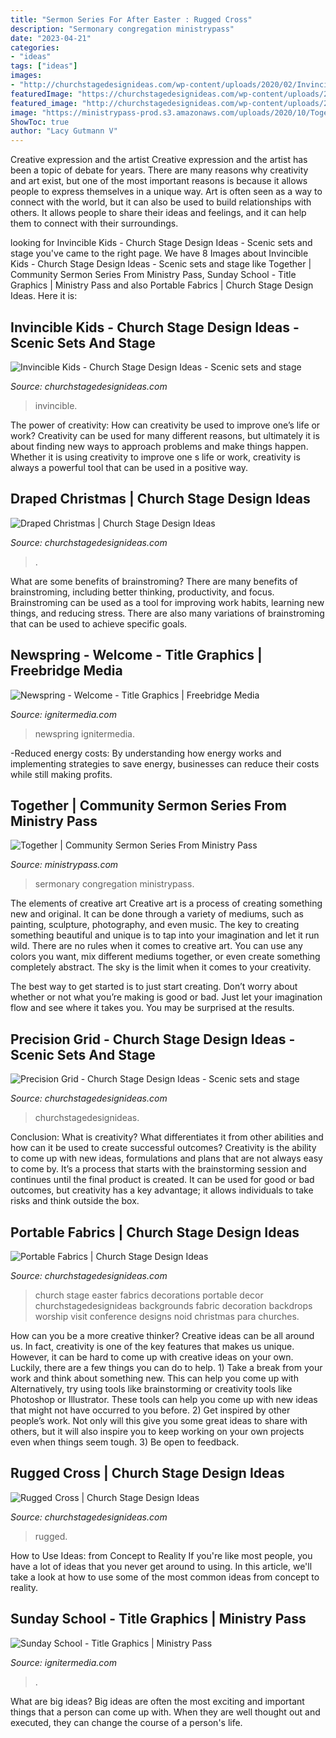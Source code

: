 ```yaml
---
title: "Sermon Series For After Easter : Rugged Cross"
description: "Sermonary congregation ministrypass"
date: "2023-04-21"
categories:
- "ideas"
tags: ["ideas"]
images:
- "http://churchstagedesignideas.com/wp-content/uploads/2020/02/Invincible-Kids-Stage-Design.jpg"
featuredImage: "https://churchstagedesignideas.com/wp-content/uploads/2021/03/Precision-Grid-Stage-Design.jpg"
featured_image: "http://churchstagedesignideas.com/wp-content/uploads/2020/02/Invincible-Kids-Stage-Design.jpg"
image: "https://ministrypass-prod.s3.amazonaws.com/uploads/2020/10/Together_Low-Res-Web-Slide.jpg"
ShowToc: true
author: "Lacy Gutmann V"
---
```



Creative expression and the artist
Creative expression and the artist has been a topic of debate for years. There are many reasons why creativity and art exist, but one of the most important reasons is because it allows people to express themselves in a unique way. Art is often seen as a way to connect with the world, but it can also be used to build relationships with others. It allows people to share their ideas and feelings, and it can help them to connect with their surroundings.

	

		
looking for Invincible Kids - Church Stage Design Ideas - Scenic sets and stage you've came to the right page. We have 8 Images about Invincible Kids - Church Stage Design Ideas - Scenic sets and stage like Together | Community Sermon Series From Ministry Pass, Sunday School - Title Graphics | Ministry Pass and also Portable Fabrics | Church Stage Design Ideas. Here it is:
		
    
## Invincible Kids - Church Stage Design Ideas - Scenic Sets And Stage

<img loading=lazy src="http://churchstagedesignideas.com/wp-content/uploads/2020/02/Invincible-Kids-Stage-Design.jpg" onerror="this.onerror=null;this.src='https://tse3.mm.bing.net/th?id=OIP.bNYNVSlCDH1SQ9iFEOTDvgHaDv&amp;pid=15.1';" alt="Invincible Kids - Church Stage Design Ideas - Scenic sets and stage">

_Source: churchstagedesignideas.com_

>invincible. 

	

The power of creativity: How can creativity be used to improve one’s life or work?
Creativity can be used for many different reasons, but ultimately it is about finding new ways to approach problems and make things happen. Whether it is using creativity to improve one s life or work, creativity is always a powerful tool that can be used in a positive way.

    
## Draped Christmas | Church Stage Design Ideas

<img loading=lazy src="https://churchstagedesignideas.com/wp-content/uploads/2014/12/Draped-Christmas-Stage-Design.jpg" onerror="this.onerror=null;this.src='https://tse4.mm.bing.net/th?id=OIP.nVxjIJ39RbjecSGICNebhQHaCf&amp;pid=15.1';" alt="Draped Christmas | Church Stage Design Ideas">

_Source: churchstagedesignideas.com_

>. 

	

What are some benefits of brainstroming?
There are many benefits of brainstroming, including better thinking, productivity, and focus. Brainstroming can be used as a tool for improving work habits, learning new things, and reducing stress. There are also many variations of brainstroming that can be used to achieve specific goals.

    
## Newspring - Welcome - Title Graphics | Freebridge Media

<img loading=lazy src="https://assets.ignitermedia.com/products/56466-newspring-welcome/preview/image" onerror="this.onerror=null;this.src='https://tse2.mm.bing.net/th?id=OIP.G9wJvn65KRdp5NUIlnCx-AHaEK&amp;pid=15.1';" alt="Newspring - Welcome - Title Graphics | Freebridge Media">

_Source: ignitermedia.com_

>newspring ignitermedia. 

	

-Reduced energy costs: By understanding how energy works and implementing strategies to save energy, businesses can reduce their costs while still making profits.

    
## Together | Community Sermon Series From Ministry Pass

<img loading=lazy src="https://ministrypass-prod.s3.amazonaws.com/uploads/2020/10/Together_Low-Res-Web-Slide.jpg" onerror="this.onerror=null;this.src='https://tse4.mm.bing.net/th?id=OIP.03aF0Tcs4wZbnh2DsekV0gHaEL&amp;pid=15.1';" alt="Together | Community Sermon Series From Ministry Pass">

_Source: ministrypass.com_

>sermonary congregation ministrypass. 

	

The elements of creative art
Creative art is a process of creating something new and original. It can be done through a variety of mediums, such as painting, sculpture, photography, and even music. The key to creating something beautiful and unique is to tap into your imagination and let it run wild.
There are no rules when it comes to creative art. You can use any colors you want, mix different mediums together, or even create something completely abstract. The sky is the limit when it comes to your creativity.

The best way to get started is to just start creating. Don’t worry about whether or not what you’re making is good or bad. Just let your imagination flow and see where it takes you. You may be surprised at the results.

    
## Precision Grid - Church Stage Design Ideas - Scenic Sets And Stage

<img loading=lazy src="https://churchstagedesignideas.com/wp-content/uploads/2021/03/Precision-Grid-Stage-Design.jpg" onerror="this.onerror=null;this.src='https://tse4.mm.bing.net/th?id=OIP.7mWPpUNiy0wHLoRimj4LjQHaDt&amp;pid=15.1';" alt="Precision Grid - Church Stage Design Ideas - Scenic sets and stage">

_Source: churchstagedesignideas.com_

>churchstagedesignideas. 

	

Conclusion: What is creativity? What differentiates it from other abilities and how can it be used to create successful outcomes?
Creativity is the ability to come up with new ideas, formulations and plans that are not always easy to come by. It’s a process that starts with the brainstorming session and continues until the final product is created. It can be used for good or bad outcomes, but creativity has a key advantage; it allows individuals to take risks and think outside the box.

    
## Portable Fabrics | Church Stage Design Ideas

<img loading=lazy src="http://churchstagedesignideas.com/wp-content/uploads/2013/08/noid-easter_2.jpg" onerror="this.onerror=null;this.src='https://tse3.mm.bing.net/th?id=OIP.1OlItjeszqKEEUoH-ujsWAHaEh&amp;pid=15.1';" alt="Portable Fabrics | Church Stage Design Ideas">

_Source: churchstagedesignideas.com_

>church stage easter fabrics decorations portable decor churchstagedesignideas backgrounds fabric decoration backdrops worship visit conference designs noid christmas para churches. 

	

How can you be a more creative thinker?
Creative ideas can be all around us. In fact, creativity is one of the key features that makes us unique. However, it can be hard to come up with creative ideas on your own. Luckily, there are a few things you can do to help. 1) Take a break from your work and think about something new. This can help you come up with Alternatively, try using tools like brainstorming or creativity tools like Photoshop or Illustrator. These tools can help you come up with new ideas that might not have occurred to you before. 2) Get inspired by other people’s work. Not only will this give you some great ideas to share with others, but it will also inspire you to keep working on your own projects even when things seem tough. 3) Be open to feedback.

    
## Rugged Cross | Church Stage Design Ideas

<img loading=lazy src="https://churchstagedesignideas.com/wp-content/uploads/2017/02/Rugged-Cross-Stage-Design.jpg" onerror="this.onerror=null;this.src='https://tse4.mm.bing.net/th?id=OIP.UUth8R9jXpnmGjpCX9jMywHaDW&amp;pid=15.1';" alt="Rugged Cross | Church Stage Design Ideas">

_Source: churchstagedesignideas.com_

>rugged. 

	

How to Use Ideas: from Concept to Reality
If you're like most people, you have a lot of ideas that you never get around to using. In this article, we'll take a look at how to use some of the most common ideas from concept to reality.

    
## Sunday School - Title Graphics | Ministry Pass

<img loading=lazy src="https://assets.ignitermedia.com/products/63718-sunday-school/preview/image" onerror="this.onerror=null;this.src='https://tse2.mm.bing.net/th?id=OIP.TCU2-kkAC0UN8qQd9B9NYAHaEK&amp;pid=15.1';" alt="Sunday School - Title Graphics | Ministry Pass">

_Source: ignitermedia.com_

>. 

	

What are big ideas?
Big ideas are often the most exciting and important things that a person can come up with. When they are well thought out and executed, they can change the course of a person's life.

